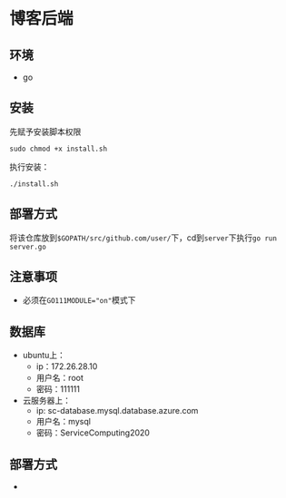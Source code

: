 # 博客后端

##   环境
- go

## 安装

先赋予安装脚本权限

```
sudo chmod +x install.sh
```

执行安装：

```
./install.sh
```

## 部署方式

将该仓库放到`$GOPATH/src/github.com/user/`下，cd到`server`下执行`go run server.go`

## 注意事项

* 必须在`GO111MODULE="on"`模式下

## 数据库

* ubuntu上：
  * ip：172.26.28.10
  * 用户名：root
  * 密码：111111
* 云服务器上：
  * ip: sc-database.mysql.database.azure.com
  * 用户名：mysql
  * 密码：ServiceComputing2020

## 部署方式

* 
